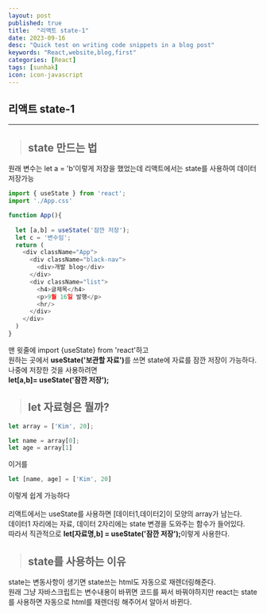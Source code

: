 ```yaml
---
layout: post
published: true
title:  "리액트 state-1"
date: 2023-09-16
desc: "Quick test on writing code snippets in a blog post"
keywords: "React,website,blog,first"
categories: [React]
tags: [sunhak]
icon: icon-javascript
---
```


## <b>리액트 state-1</b>
<hr>

> ## <b>state 만드는 법</b>

원래 변수는 let a = 'b'이렇게 저장을 했었는데
리액트에서는 state를 사용하여 데이터 저장가능

```javascript
import { useState } from 'react';
import './App.css'

function App(){
 
  let [a,b] = useState('잠깐 저장');
  let c = '변수임';
  return (
    <div className="App">
      <div className="black-nav">
        <div>개발 blog</div>
      </div>
      <div className="list">
        <h4>글제목</h4>
        <p>9월 16일 발행</p>
        <hr/>
      </div>
    </div>
  )
}
```
맨 윗줄에 import {useState} from 'react'하고 <br>
원하는 곳에서 <b>useState('보관할 자료')</b>를 쓰면 state에 자료를 잠깐 저장이 가능하다.<br>
나중에 저장한 것을 사용하려면<br>
<b>let[a,b]= useState('잠깐 저장');</b><br>

> ## <b>let 자료형은 뭘까?</b>

```javascript
let array = ['Kim', 20];

let name = array[0];
let age = array[1]
```
이거를
```javascript
let [name, age] = ['Kim', 20]
```
이렇게 쉽게 가능하다<br><br>
리액트에서는 useState를 사용하면 [데이터1,데이터2]이 모양의 array가 남는다.<br>
데이터1 자리에는 자료, 데이터 2자리에는 state 변경을 도와주는 함수가 들어있다.<br>
따라서 직관적으로 <b>let[자료명,b] = useState('잠깐 저장');</b>이렇게 사용한다.

> ## <b>state를 사용하는 이유</b>
state는 변동사항이 생기면 state쓰는 html도 자동으로 재렌더링해준다.<br>
원래 그냥 자바스크립트는 변수내용이 바뀌면 코드를 짜서 바꿔야하지만 react는 state를 사용하면 자동으로 html를 재렌더링 해주어서 알아서 바뀐다.